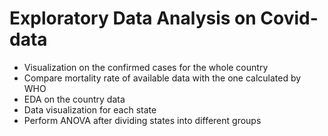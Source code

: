 # Exploratory Data Analysis on Covid-data

-   Visualization on the confirmed cases for the whole country
-   Compare mortality rate of available data with the one calculated by WHO
-   EDA on the country data
-   Data visualization for each state
-   Perform ANOVA after dividing states into different groups
